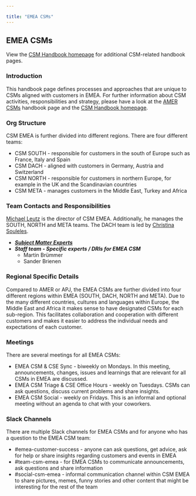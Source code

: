 ```yaml
---

title: "EMEA CSMs"
---
```





## EMEA CSMs

View the [CSM Handbook homepage](/handbook/customer-success/csm/) for additional CSM-related handbook pages.

### Introduction

This handbook page defines processes and approaches that are unique to CSMs aligned with customers in EMEA. For further information about CSM activities, responsibilities and strategy, please have a look at the [AMER CSMs](/handbook/customer-success/csm/segment/amer/) handbook page and the [CSM Handbook homepage](/handbook/customer-success/csm/).

### Org Structure

CSM EMEA is further divided into different regions. There are four different teams: 

* CSM SOUTH - responsible for customers in the south of Europe such as France, Italy and Spain
* CSM DACH - aligned with customers in Germany, Austria and Switzerland
* CSM NORTH - responsible for customers in northern Europe, for example in the UK and the Scandinavian countries
* CSM META - manages customers in the Middle East, Turkey and Africa

### Team Contacts and Responsibilities

[Michael Leutz](/handbook/company/team/#mrleutz) is the director of CSM EMEA. Additionally, he manages the SOUTH, NORTH and META teams. The DACH team is led by [Christina Souleles](/handbook/company/team/#csouleles). 

* [**_Subject Matter Experts_**](https://gitlab.com/gitlab-com/customer-success/emea/sme-collaboration-requests/-/blob/main/emea_sme_map.yml?ref_type=heads) 
* **_Staff team - Specific experts / DRIs for EMEA CSM_**
  * Martin Brümmer
  * Sander Brienen

### Regional Specific Details

Compared to AMER or APJ, the EMEA CSMs are further divided into four different regions within EMEA (SOUTH, DACH, NORTH and META). Due to the many different countries, cultures and languages within Europe, the Middle East and Africa it makes sense to have designated CSMs for each sub-region. This facilitates collaboration and cooperation with different customers and makes it easier to address the individual needs and expectations of each customer.

### Meetings

There are several meetings for all EMEA CSMs:

* EMEA CSM & CSE Sync - biweekly on Mondays. In this meeting, announcements, changes, issues and learnings that are relevant for all CSMs in EMEA are discussed. 
* EMEA CSM Triage & CSE Office Hours - weekly on Tuesdays. CSMs can ask questions, discuss current problems and share insights. 
* EMEA CSM Social - weekly on Fridays. This is an informal and optional meeting without an agenda to chat with your coworkers.

### Slack Channels

There are multiple Slack channels for EMEA CSMs and for anyone who has a question to the EMEA CSM team:

* #emea-customer-success - anyone can ask questions, get advice, ask for help or share insights regarding customers and events in EMEA
* #team-csm-emea - for EMEA CSMs to communicate announcements, ask questions and share information
* #social-csm-emea - informal communication channel within CSM EMEA to share pictures, memes, funny stories and other content that might be interesting for the rest of the team
